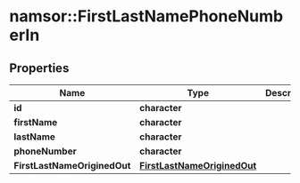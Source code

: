 # namsor::FirstLastNamePhoneNumberIn

## Properties
Name | Type | Description | Notes
------------ | ------------- | ------------- | -------------
**id** | **character** |  | [optional] 
**firstName** | **character** |  | [optional] 
**lastName** | **character** |  | [optional] 
**phoneNumber** | **character** |  | [optional] 
**FirstLastNameOriginedOut** | [**FirstLastNameOriginedOut**](FirstLastNameOriginedOut.md) |  | [optional] 


